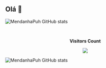 ## Olá 👋



![MendanhaPuh GitHub stats](https://github-readme-stats.vercel.app/api?username=mendanhapuh&show_icons=true&theme=gotham)

<div align="center">
  <br><p align="centre"><b>Visitors Count</b></p>  
  <img align="center" src="https://profile-counter.glitch.me/{mendanhapuh}/count.svg" style="margin:0 auto" />
</div>

![MendanhaPuh GitHub stats](https://github-readme-stats.vercel.app/api/top-langs/?username=mendanhapuh&layout=compact&theme=gotham&hide_border=true)

<!--
**MendanhaPuh/MendanhaPuh** is a ✨ _special_ ✨ repository because its `README.md` (this file) appears on your GitHub profile.

Here are some ideas to get you started:

- 🔭 I’m currently working on ...
- 🌱 I’m currently learning ...
- 👯 I’m looking to collaborate on ...
- 🤔 I’m looking for help with ...
- 💬 Ask me about ...
- 📫 How to reach me: ...
- 😄 Pronouns: ...
- ⚡ Fun fact: ...
-->

